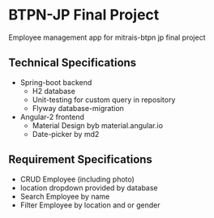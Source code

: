 # BTPN-JP Final Project
Employee management app for mitrais-btpn jp final project

## Technical Specifications
* Spring-boot backend
    * H2 database
    * Unit-testing for custom query in repository
    * Flyway database-migration
* Angular-2 frontend
    * Material Design byb material.angular.io
    * Date-picker by md2

## Requirement Specifications
* CRUD Employee (including photo)
* location dropdown provided by database
* Search Employee by name
* Filter Employee by location and or gender
